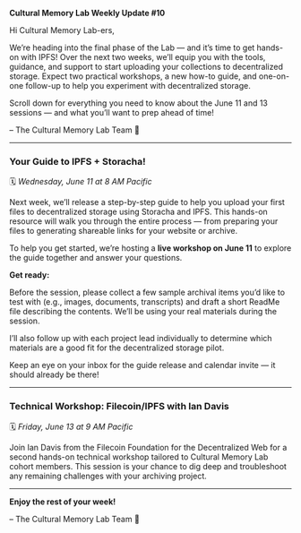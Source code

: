 **Cultural Memory Lab Weekly Update #10**

Hi Cultural Memory Lab-ers,

We’re heading into the final phase of the Lab — and it’s time to get hands-on with IPFS\! Over the next two weeks, we’ll equip you with the tools, guidance, and support to start uploading your collections to decentralized storage. Expect two practical workshops, a new how-to guide, and one-on-one follow-up to help you experiment with decentralized storage.

Scroll down for everything you need to know about the June 11 and 13 sessions — and what you’ll want to prep ahead of time\!

– The Cultural Memory Lab Team 💙

---

### **Your Guide to IPFS \+ Storacha\!**

🗓️ *Wednesday, June 11 at 8 AM Pacific*

Next week, we’ll release a step-by-step guide to help you upload your first files to decentralized storage using Storacha and IPFS. This hands-on resource will walk you through the entire process — from preparing your files to generating shareable links for your website or archive.

To help you get started, we’re hosting a **live workshop on June 11** to explore the guide together and answer your questions.

**Get ready:**

Before the session, please collect a few sample archival items you’d like to test with (e.g., images, documents, transcripts) and draft a short ReadMe file describing the contents. We’ll be using your real materials during the session.

I’ll also follow up with each project lead individually to determine which materials are a good fit for the decentralized storage pilot.

Keep an eye on your inbox for the guide release and calendar invite — it should already be there\!

---

### **Technical Workshop: Filecoin/IPFS with Ian Davis**

🗓️ *Friday, June 13 at 9 AM Pacific*

Join Ian Davis from the Filecoin Foundation for the Decentralized Web for a second hands-on technical workshop tailored to Cultural Memory Lab cohort members. This session is your chance to dig deep and troubleshoot any remaining challenges with your archiving project.

---

**Enjoy the rest of your week\!**

– The Cultural Memory Lab Team 💙
